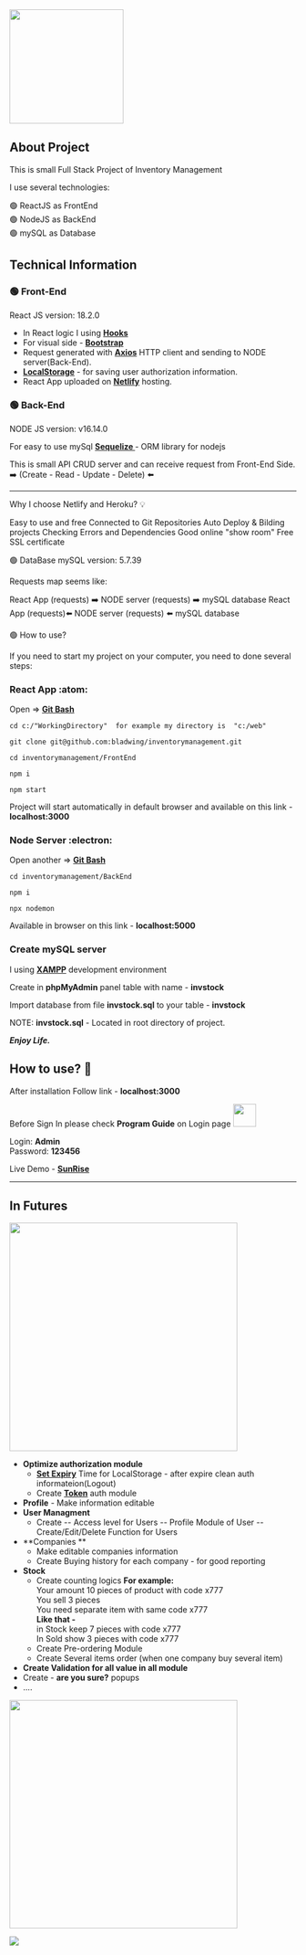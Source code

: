 <img src="https://i.imgur.com/jjpyI1O.png" width="200px">

## About Project




This is small Full Stack Project of Inventory Management

I use several technologies:

:green_circle: ReactJS as FrontEnd<br/>:green_circle: NodeJS as BackEnd<br/>:green_circle: mySQL as Database



## Technical Information


### :green_circle: Front-End 

React JS version: 18.2.0

- In React logic I using **[Hooks](https://reactjs.org/docs/hooks-intro.html)**
- For visual side - **[Bootstrap](https://getbootstrap.com/)** 
- Request generated with **[Axios](https://axios-http.com/docs/intro)** HTTP client and sending to NODE server(Back-End).
- **[LocalStorage](https://developer.mozilla.org/en-US/docs/Web/API/Window/localStorage)** - for saving user authorization information.
- React App uploaded on **[Netlify](https://productlistcrud.netlify.app/)** hosting.



### :green_circle: Back-End

NODE JS version: v16.14.0

For easy to use mySql **[Sequelize ](https://sequelize.org/)** - ORM library for nodejs

This is small API CRUD server and can receive request from Front-End Side. <br/>:arrow_right: (Create - Read - Update - Delete) 	:arrow_left:


---

Why I choose Netlify and Heroku? 💡

Easy to use and free
Connected to Git Repositories
Auto Deploy & Bilding projects
Checking Errors and Dependencies
Good online "show room"
Free SSL certificate


🟢 DataBase
mySQL version: 5.7.39

Requests map seems like:

React App (requests) ➡️ NODE server (requests) ➡️ mySQL database
React App (requests)⬅️ NODE server (requests) ⬅️ mySQL database


🟢 How to use?

If you need to start my project on your computer, you need to done several steps:

### React App :atom:

Open => **[Git Bash](https://git-scm.com/downloads)**

`cd c:/"WorkingDirectory"  for example my directory is  "c:/web"`


```
git clone git@github.com:bladwing/inventorymanagement.git

cd inventorymanagement/FrontEnd

npm i

npm start
```

Project will start automatically in default browser and available on this link - **localhost:3000**


### Node Server :electron:

Open another => **[Git Bash](https://git-scm.com/downloads)**

```
cd inventorymanagement/BackEnd

npm i

npx nodemon
```

Available in browser on this link - **localhost:5000**


### Create mySQL server 
I using **[XAMPP](https://www.apachefriends.org/index.html)** development environment

Create in **phpMyAdmin** panel table with name - **invstock**

Import database from file **invstock.sql** to your table - **invstock**

NOTE: **invstock.sql** - Located in root directory of project.

***Enjoy Life.***

## How to use? :underage:

After installation Follow link - **localhost:3000**

Before Sign In please check **Program Guide** on Login page <img src="https://i.imgur.com/gssN9xb.png" width="40" height="40" />


Login: **Admin**</br>Password: **123456**

Live Demo - **[SunRise](https://invmanagersite.netlify.com)**

---
## In Futures 

<img src="https://i.imgur.com/BqRwtRK.png" width="400"> 

- **Optimize authorization module**
    - **[Set Expiry](https://www.sohamkamani.com/javascript/localstorage-with-ttl-expiry/)** Time for LocalStorage - after expire clean auth informateion(Logout) 
    - Create **[Token](https://css-tricks.com/react-authentication-access-control/)** auth module
- **Profile** - Make information editable
- **User Managment**
    - Create
    -- Access level for Users
    -- Profile Module of User
    -- Create/Edit/Delete Function for Users
- **Companies **
    - Make editable companies information
    - Create Buying history for each company - for good reporting
- **Stock** 
    - Create counting logics 
    **For example:** </br> Your amount 10 pieces of product with code x777</br> You sell 3 pieces</br>You need separate item with same code x777</br>**Like that -**</br>in Stock keep 7 pieces with code x777</br>In Sold show 3 pieces with code x777
    - Create Pre-ordering Module
    - Create Several items order (when one company buy several item)
- **Create Validation for all value in all module** 
- Create - **are you sure?** popups
- ....
<img src="https://i.imgur.com/nzi7myW.png" width="400"> 


![](https://i.imgur.com/hFphVbC.gif)


